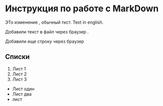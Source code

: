 # Инструкция по работе с MarkDown

ЭТо изменение , обычный ткст. Text in english.

Добавили текст в файл через браузер .

Добавили еще строку через браузер 

## Списки
1. Лист 1
1. Лист 2
1. Лист 3 	

* Лист  один
* Лист два
* лист 
